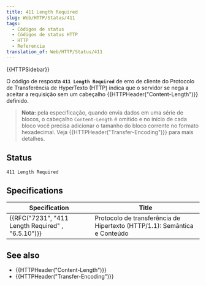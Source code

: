 ```yaml
---
title: 411 Length Required
slug: Web/HTTP/Status/411
tags:
  - Códigos de status
  - Códigos de status HTTP
  - HTTP
  - Referencia
translation_of: Web/HTTP/Status/411
---
```

{{HTTPSidebar}}

O código de resposta **`411 Length Required`** de erro de cliente do Protocolo de Transferência de HyperTexto (HTTP) indica que o servidor se nega a aceitar a requisição sem um cabeçalho {{HTTPHeader("Content-Length")}} definido.

> **Nota:** pela especificação, quando envia dados em uma série de blocos, o cabeçalho `Content-Length` é omitido e no início de cada bloco você precisa adicionar o tamanho do bloco corrente no formato hexadecimal. Veja {{HTTPHeader("Transfer-Encoding")}} para mais detalhes.

## Status

    411 Length Required

## Specifications

| Specification                                                    | Title                                                                     |
| ---------------------------------------------------------------- | ------------------------------------------------------------------------- |
| {{RFC("7231", "411 Length Required" , "6.5.10")}} | Protocolo de transferência de Hipertexto (HTTP/1.1): Semântica e Conteúdo |

## See also

- {{HTTPHeader("Content-Length")}}
- {{HTTPHeader("Transfer-Encoding")}}
